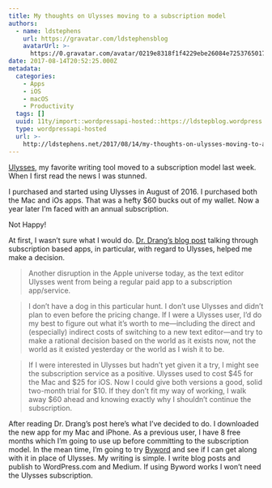 ```yaml
---
title: My thoughts on Ulysses moving to a subscription model
authors:
  - name: ldstephens
    url: https://gravatar.com/ldstephensblog
    avatarUrl: >-
      https://0.gravatar.com/avatar/0219e8318f1f4229ebe26084e7253765017f43ca0c631be37dc6d0b8ad6e40a4?s=96&d=identicon&r=G
date: 2017-08-14T20:52:25.000Z
metadata:
  categories:
    - Apps
    - iOS
    - macOS
    - Productivity
  tags: []
  uuid: 11ty/import::wordpressapi-hosted::https://ldstepblog.wordpress.com/?p=886
  type: wordpressapi-hosted
  url: >-
    http://ldstephens.net/2017/08/14/my-thoughts-on-ulysses-moving-to-a-subscription-model/
---
```

[Ulysses](https://itunes.apple.com/us/app/ulysses/id1225570693?mt=12&uo=4&at=1000lude), my favorite writing tool moved to a subscription model last week. When I first read the news I was stunned.

I purchased and started using Ulysses in August of 2016. I purchased both the Mac and iOs apps. That was a hefty $60 bucks out of my wallet. Now a year later I’m faced with an annual subscription.

Not Happy!

At first, I wasn’t sure what I would do. [Dr. Drang’s blog post](http://leancrew.com/all-this/2017/08/subscriptions/) talking through subscription based apps, in particular, with regard to Ulysses, helped me make a decision.

> Another disruption in the Apple universe today, as the text editor Ulysses went from being a regular paid app to a subscription app/service.

> I don’t have a dog in this particular hunt. I don’t use Ulysses and didn’t plan to even before the pricing change. If I were a Ulysses user, I’d do my best to figure out what it’s worth to me—including the direct and (especially) indirect costs of switching to a new text editor—and try to make a rational decision based on the world as it exists now, not the world as it existed yesterday or the world as I wish it to be.

> If I were interested in Ulysses but hadn’t yet given it a try, I might see the subscription service as a positive. Ulysses used to cost $45 for the Mac and $25 for iOS. Now I could give both versions a good, solid two-month trial for $10. If they don’t fit my way of working, I walk away $60 ahead and knowing exactly why I shouldn’t continue the subscription.

After reading Dr. Drang’s post here’s what I’ve decided to do. I downloaded the new app for my Mac and iPhone. As a previous user, I have 8 free months which I’m going to use up before committing to the subscription model. In the mean time, I’m going to try [Byword](https://itunes.apple.com/us/app/byword/id420212497?mt=12&uo=4&at=1000lude) and see if I can get along with it in place of Ulysses. My writing is simple. I write blog posts and publish to WordPress.com and Medium. If using Byword works I won’t need the Ulysses subscription.
